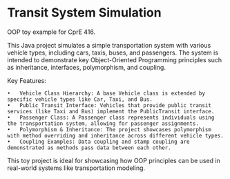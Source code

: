 # Transit System Simulation
OOP toy example for CprE 416.

This Java project simulates a simple transportation system with various vehicle types, including cars, taxis, buses, and passengers. The system is intended to demonstrate key Object-Oriented Programming principles such as inheritance, interfaces, polymorphism, and coupling.

Key Features:

	•	Vehicle Class Hierarchy: A base Vehicle class is extended by specific vehicle types like Car, Taxi, and Bus.
	•	Public Transit Interface: Vehicles that provide public transit services (like Taxi and Bus) implement the PublicTransit interface.
	•	Passenger Class: A Passenger class represents individuals using the transportation system, allowing for passenger assignments.
	•	Polymorphism & Inheritance: The project showcases polymorphism with method overriding and inheritance across different vehicle types.
	•	Coupling Examples: Data coupling and stamp coupling are demonstrated as methods pass data between each other.

This toy project is ideal for showcasing how OOP principles can be used in real-world systems like transportation modeling.

